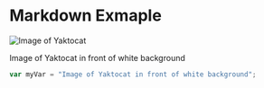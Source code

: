# Markdown Exmaple #

![Image of Yaktocat](https://octodex.github.com/images/yaktocat.png)

Image of Yaktocat in front of white background

``` javascript
var myVar = "Image of Yaktocat in front of white background";
```
